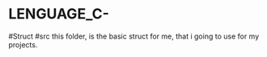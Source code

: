# LENGUAGE_C-
#Struct
#src
this folder, is the basic struct for me, that i going to use for my   projects.
